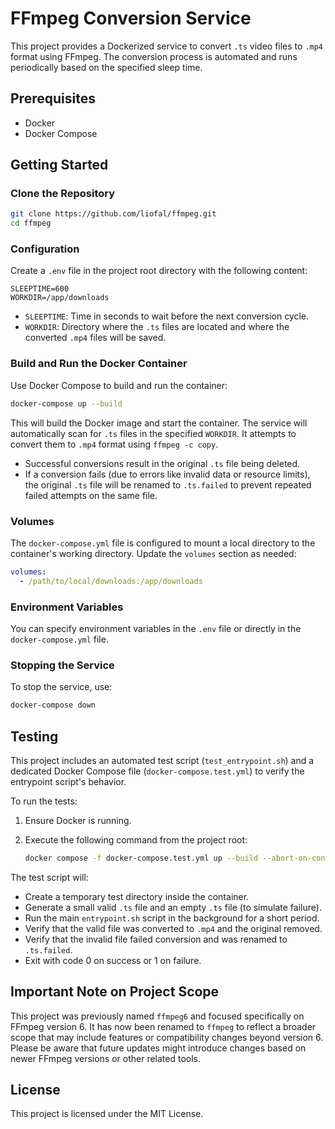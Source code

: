 # FFmpeg Conversion Service

This project provides a Dockerized service to convert `.ts` video files to `.mp4` format using FFmpeg. The conversion process is automated and runs periodically based on the specified sleep time.

## Prerequisites

- Docker
- Docker Compose

## Getting Started

### Clone the Repository

```sh
git clone https://github.com/liofal/ffmpeg.git
cd ffmpeg
```

### Configuration

Create a `.env` file in the project root directory with the following content:

```properties
SLEEPTIME=600
WORKDIR=/app/downloads
```

- `SLEEPTIME`: Time in seconds to wait before the next conversion cycle.
- `WORKDIR`: Directory where the `.ts` files are located and where the converted `.mp4` files will be saved.

### Build and Run the Docker Container

Use Docker Compose to build and run the container:

```sh
docker-compose up --build
```

This will build the Docker image and start the container. The service will automatically scan for `.ts` files in the specified `WORKDIR`. It attempts to convert them to `.mp4` format using `ffmpeg -c copy`. 
- Successful conversions result in the original `.ts` file being deleted.
- If a conversion fails (due to errors like invalid data or resource limits), the original `.ts` file will be renamed to `.ts.failed` to prevent repeated failed attempts on the same file.

### Volumes

The `docker-compose.yml` file is configured to mount a local directory to the container's working directory. Update the `volumes` section as needed:

```yaml
volumes:
  - /path/to/local/downloads:/app/downloads
```

### Environment Variables

You can specify environment variables in the `.env` file or directly in the `docker-compose.yml` file.

### Stopping the Service

To stop the service, use:

```sh
docker-compose down
```

## Testing

This project includes an automated test script (`test_entrypoint.sh`) and a dedicated Docker Compose file (`docker-compose.test.yml`) to verify the entrypoint script's behavior.

To run the tests:

1.  Ensure Docker is running.
2.  Execute the following command from the project root:

    ```sh
    docker compose -f docker-compose.test.yml up --build --abort-on-container-exit
    ```

The test script will:
- Create a temporary test directory inside the container.
- Generate a small valid `.ts` file and an empty `.ts` file (to simulate failure).
- Run the main `entrypoint.sh` script in the background for a short period.
- Verify that the valid file was converted to `.mp4` and the original removed.
- Verify that the invalid file failed conversion and was renamed to `.ts.failed`.
- Exit with code 0 on success or 1 on failure.

## Important Note on Project Scope

This project was previously named `ffmpeg6` and focused specifically on FFmpeg version 6. It has now been renamed to `ffmpeg` to reflect a broader scope that may include features or compatibility changes beyond version 6. Please be aware that future updates might introduce changes based on newer FFmpeg versions or other related tools.

## License

This project is licensed under the MIT License.
